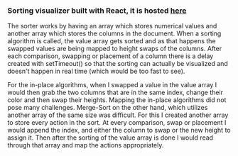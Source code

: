### Sorting visualizer built with React, it is hosted [here](https://4tlc.github.io/sorting_visualizer)

The sorter works by having an array which stores numerical values and another array which stores the columns in the document. When a sorting algorithm is called, the value array gets sorted and as that happens the swapped values are being mapped to height swaps of the columns. After each comparison, swapping or placement of a column there is a delay created with setTimeout() so that the sorting can actually be visualized and doesn't happen in real time (which would be too fast to see). 

For the in-place algorithms, when I swapped a value in the value array I would then grab the two columns that are in the same index, change their color and then swap their heights. Mapping the in-place algorithms did not pose many challenges. Merge-Sort on the other hand, which utilizes another array of the same size was difficult. For this I created another array to store every action in the sort. At every comparison, swap or placement I would append the index, and either the column to swap or the new height to assign it. Then after the sorting of the value array is done I would read through that array and map the actions appropriately. 
